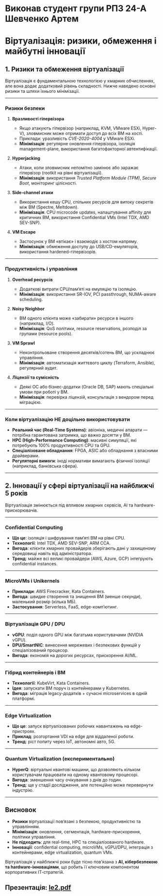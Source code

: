 # Виконав студент групи РПЗ 24-А Шевченко Артем 

# Віртуалізація: ризики, обмеження і майбутні інновації

## 1. Ризики та обмеження віртуалізації

Віртуалізація є фундаментальною технологією у хмарних обчисленнях, але вона додає додатковий рівень складності. Нижче наведено основні ризики та шляхи їхнього мінімізації.

---

###  Ризики безпеки
1. **Вразливості гіпервізора**
   - Якщо атакують гіпервізор (наприклад, KVM, VMware ESXi, Hyper-V), зловмисник може отримати доступ до всіх ВМ на хості.
   - Приклади: уразливість *CVE-2020-4004* у VMware ESXi.
   - **Мінімізація**: регулярне оновлення гіпервізора, ізоляція management-plane, використання багатофакторної автентифікації.

2. **Hyperjacking**
   - Атаки, коли зловмисник непомітно замінює або заражає гіпервізор (rootkit на рівні віртуалізації).
   - **Мінімізація**: використання *Trusted Platform Module (TPM)*, *Secure Boot*, моніторинг цілісності.

3. **Side-channel атаки**
   - Використання кешу CPU, спільних ресурсів для витоку секретів між ВМ (Spectre, Meltdown).
   - **Мінімізація**: CPU microcode updates, налаштування affinity для критичних ВМ, використання Confidential VMs (Intel TDX, AMD SEV-SNP).

4. **VM Escape**
   - Застосунок у ВМ «втікає» і взаємодіє з хостом напряму.
   - **Мінімізація**: обмеження доступу до USB/CD-емуляторів, використання hardened-гіпервізорів.

---

###  Продуктивність і управління
1. **Overhead ресурсів**
   - Додаткові витрати CPU/пам’яті на емуляцію та ізоляцію.
   - **Мінімізація**: використання SR-IOV, PCI passthrough, NUMA-aware scheduling.

2. **Noisy Neighbor**
   - ВМ одного клієнта може «забирати» ресурси в іншого (наприклад, I/O).
   - **Мінімізація**: QoS політики, resource reservations, розподіл за групами (resource pools).

3. **VM Sprawl**
   - Неконтрольоване створення десятків/сотень ВМ, що ускладнює управління.
   - **Мінімізація**: автоматизація життєвого циклу (Terraform, Ansible), регулярний аудит.

4. **Ліцензії та сумісність**
   - Деякі ОС або бізнес-додатки (Oracle DB, SAP) мають спеціальні умови при роботі у ВМ.
   - **Мінімізація**: перевірка ліцензій, консультація з вендором перед міграцією.

---

###  Коли віртуалізацію НЕ доцільно використовувати
- **Реальний час (Real-Time Systems)**: авіоніка, медичні апарати — потрібна гарантована затримка, що важко досягти у ВМ.
- **HPC (High-Performance Computing)**: масивні симуляції, які потребують 100% продуктивності CPU та GPU.
- **Спеціалізоване обладнання**: FPGA, ASIC або обладнання з власними драйверами.
- **Регуляторні вимоги**: іноді нормативи вимагають фізичної ізоляції (наприклад, банківська сфера).

---

## 2. Інновації у сфері віртуалізації на найближчі 5 років

Віртуалізація змінюється під впливом хмарних сервісів, AI та hardware-прискорювачів.

---

###  Confidential Computing
- **Що це**: ізоляція і шифрування пам’яті ВМ на рівні CPU.
- **Технології**: Intel TDX, AMD SEV-SNP, ARM CCA.
- **Вигода**: клієнти хмарних провайдерів зберігають дані у захищеному середовищі навіть від адміністратора.
- **Тренд**: майже всі великі провайдери (AWS, Azure, GCP) інтегрують confidential instances.

---

###  MicroVMs і Unikernels
- **Приклади**: AWS Firecracker, Kata Containers.
- **Вигода**: швидке створення та знищення ВМ (менше секунди), маленький розмір (кілька МБ).
- **Застосування**: Serverless, FaaS, edge-комп’ютинг.

---

###  Віртуалізація GPU / DPU
- **vGPU**: поділ одного GPU між багатьма користувачами (NVIDIA vGPU).
- **DPU/SmartNIC**: винесення мережевих і безпекових функцій у спеціалізований процесор.
- **Вигода**: економія на дорогих ресурсах, прискорення AI/ML.

---

###  Гібрид контейнерів і ВМ
- **Технології**: KubeVirt, Kata Containers.
- **Ідея**: запускати ВМ поруч із контейнерами у Kubernetes.
- **Вигода**: міграція legacy-додатків + сучасні microservices в одній платформі.

---

###  Edge Virtualization
- **Що це**: запуск віртуалізованих робочих навантажень на edge-пристроях.
- **Приклад**: розгортання VDI на edge для віддаленої роботи.
- **Тренд**: ріст попиту через IoT, автономні авто, 5G.

---

###  Quantum Virtualization (експериментально)
- **HyperQ**: віртуальні квантові машини, що дозволяють кільком користувачам працювати на одному квантовому процесорі.
- **Вигода**: зменшення часу очікування з днів до годин.
- **Тренд**: ще у стадії дослідження, але потенційно може перевернути індустрію.

---

## Висновок

- **Ризики** віртуалізації пов’язані з безпекою, продуктивністю та управлінням.  
- **Мінімізація**: оновлення, сегментація, hardware-прискорення, політики управління.  
- **Не підходить**: для real-time, HPC та спеціалізованого hardware.  
- **Інновації**: confidential computing, microVMs, vGPU/DPU, інтеграція з контейнерами, edge virtualization, quantum VMs.  

Віртуалізація у найближчі роки буде тісно пов’язана з **AI, кібербезпекою та hardware-інноваціями**, що робить її ключовим компонентом корпоративних ІТ-стратегій.


## Презентація:  [le2.pdf](https://github.com/user-attachments/files/22253770/le2.pdf)

